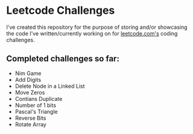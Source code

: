 # Leetcode Challenges
I've created this repository for the purpose of storing and/or showcasing the code I've written/currently working on for [leetcode.com's](http://leetcode.com) coding challenges.

## Completed challenges so far:
- Nim Game
- Add Digits
- Delete Node in a Linked List 
- Move Zeros
- Contians Duplicate
- Number of 1 bits
- Pascal's Triangle
- Reverse Bits
- Rotate Array
